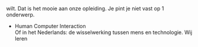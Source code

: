 wilt. Dat is het mooie aan onze opleiding. Je pint je niet vast op 1
onderwerp.  
* Human Computer Interaction  
Of in het Nederlands: de wisselwerking tussen mens en technologie. Wij leren